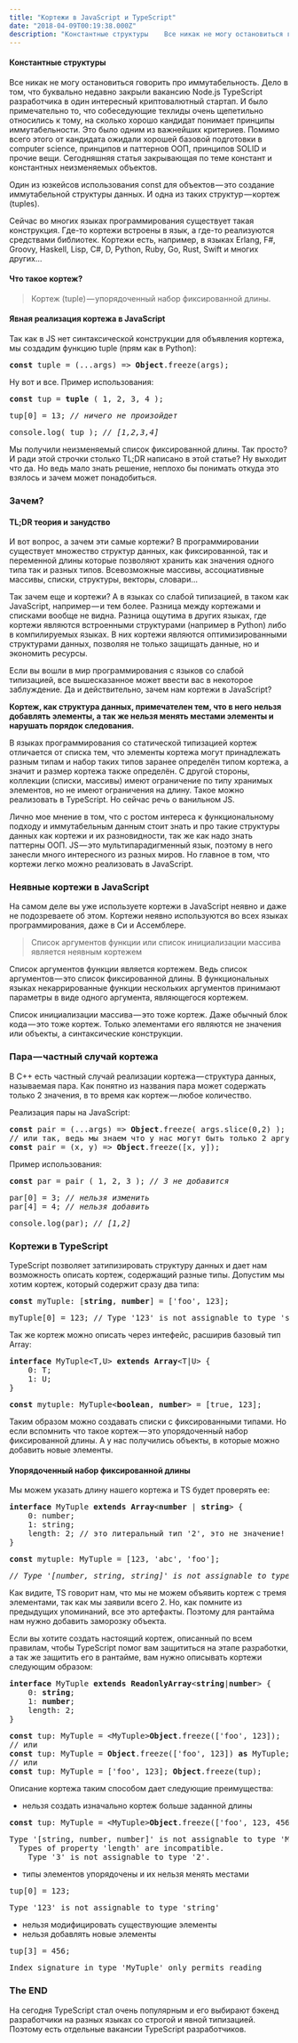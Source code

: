 ```yaml
---
title: "Кортежи в JavaScript и TypeScript"
date: "2018-04-09T00:19:38.000Z"
description: "Константные структуры    Все никак не могу остановиться говорить про иммутабельность. Дело в том, что буквально недавно закрыли "
---
```


<h4>Константные структуры</h4>

<p>Все никак не могу остановиться говорить про иммутабельность. Дело в том, что буквально недавно закрыли вакансию Node.js TypeScript разработчика в один интересный криптовалютный стартап. И было примечательно то, что собеседующие техлиды очень щепетильно относились к тому, на сколько хорошо кандидат понимает принципы иммутабельности. Это было одним из важнейших критериев. Помимо всего этого от кандидата ожидали хорошей базовой подготовки в computer science, принципов и паттернов ООП, принципов SOLID и прочие вещи. Сегодняшняя статья закрывающая по теме констант и константных неизменяемых объектов.</p>
<p>Один из юзкейсов использования const для объектов — это создание иммутабельной структуры данных. И одна из таких структур — кортеж (tuples).</p>
<p>Сейчас во многих языках программирования существует такая конструкция. Где-то кортежи встроены в язык, а где-то реализуются средствами библиотек. Кортежи есть, например, в языках Erlang, F#, Groovy, Haskell, Lisp, C#, D, Python, Ruby, Go, Rust, Swift и многих других…</p>
<h4>Что такое кортеж?</h4>
<blockquote><p>Кортеж (tuple) — упорядоченный набор фиксированной длины.</p></blockquote>
<h4>Явная реализация кортежа в JavaScript</h4>
<p>Так как в JS нет синтаксической конструкции для объявления кортежа, мы создадим функцию tuple (прям как в Python):</p>
<pre><strong>const </strong>tuple = (...args) =&gt; <strong>Object</strong>.freeze(args);</pre>
<p>Ну вот и все. Пример использования:</p>
<pre><strong>const </strong>tup = <strong>tuple </strong>( 1, 2, 3, 4 );</pre>
<pre>tup[0] = 13; <em>// ничего не произойдет</em></pre>
<pre>console.log( tup ); <em>// [1,2,3,4]</em></pre>
<p>Мы получили неизменяемый список фиксированной длины. Так просто? И ради этой строчки столько TL;DR написано в этой статье? Ну выходит что да. Но ведь мало знать решение, неплохо бы понимать откуда это взялось и зачем может понадобиться.</p>
<h3>Зачем?</h3>
<h4>TL;DR теория и занудство</h4>
<p>И вот вопрос, а зачем эти самые кортежи? В программировании существует множество структур данных, как фиксированной, так и переменной длины которые позволяют хранить как значения одного типа так и разных типов. Всевозможные массивы, ассоциативные массивы, списки, структуры, векторы, словари…</p>
<p>Так зачем еще и кортежи? А в языках со слабой типизацией, в таком как JavaScript, например — и тем более. Разница между кортежами и списками вообще не видна. Разница ощутима в других языках, где кортежи являются встроенными структурами (например в Python) либо в компилируемых языках. В них кортежи являются оптимизированными структурами данных, позволяя не только защищать данные, но и экономить ресурсы.</p>
<p>Если вы вошли в мир программирования с языков со слабой типизацией, все вышесказанное может ввести вас в некоторое заблуждение. Да и действительно, зачем нам кортежи в JavaScript?</p>
<p><strong>Кортеж, как структура данных, примечателен тем, что в него нельзя добавлять элементы, а так же нельзя менять местами элементы и нарушать порядок следования.</strong></p>
<p>В языках программирования со статической типизацией кортеж отличается от списка тем, что элементы кортежа могут принадлежать разным типам и набор таких типов заранее определён типом кортежа, а значит и размер кортежа также определён. С другой стороны, коллекции (списки, массивы) имеют ограничение по типу хранимых элементов, но не имеют ограничения на длину. Такое можно реализовать в TypeScript. Но сейчас речь о ванильном JS.</p>
<p>Лично мое мнение в том, что с ростом интереса к функциональному подходу и иммутабельным данным стоит знать и про такие структуры данных как кортежи и их разновидности, так же как надо знать паттерны ООП. JS — это мультипарадигменный язык, поэтому в него занесли много интересного из разных миров. Но главное в том, что кортежи легко можно реализовать в JavaScript.</p>
<h3>Неявные кортежи в JavaScript</h3>
<p>На самом деле вы уже используете кортежи в JavaScript неявно и даже не подозреваете об этом. Кортежи неявно используются во всех языках программирования, даже в Си и Ассемблере.</p>
<blockquote><p>Список аргументов функции или список инициализации массива является неявным кортежем</p></blockquote>
<p>Список аргументов функции является кортежем. Ведь список аргументов — это список фиксированной длины. В функциональных языках некаррированные функции нескольких аргументов принимают параметры в виде одного аргумента, являющегося кортежем.</p>
<p>Список инициализации массива — это тоже кортеж. Даже обычный блок кода — это тоже кортеж. Только элементами его являются не значения или объекты, а синтаксические конструкции.</p>
<h3>Пара — частный случай кортежа</h3>
<p>В С++ есть частный случай реализации кортежа — структура данных, называемая пара. Как понятно из названия пара может содержать только 2 значения, в то время как кортеж — любое количество.</p>
<p>Реализация пары на JavaScript:</p>
<pre><strong>const </strong>pair = (...args) =&gt; <strong>Object</strong>.freeze( args.slice(0,2) );<br>// или так, ведь мы знаем что у нас могут быть только 2 аргумента<br><strong>const</strong> pair = (x, y) =&gt; <strong>Object</strong>.freeze([x, y]);</pre>
<p>Пример использования:</p>
<pre><strong>const </strong>par = pair ( 1, 2, 3 ); <em>// 3 не добавится</em></pre>
<pre>par[0] = 3; <em>// нельзя изменить</em><br>par[4] = 4; <em>// нельзя добавить</em></pre>
<pre>console.log(par); <em>// [1,2]</em></pre>
<h3>Кортежи в TypeScript</h3>
<p>TypeScript позволяет затипизировать структуру данных и дает нам возможность описать кортеж, содержащий разные типы. Допустим мы хотим кортеж, который содержит сразу два типа:</p>
<pre><strong>const</strong> myTuple: [<strong>string</strong>, <strong>number</strong>] = ['foo', 123];</pre>
<pre>myTuple[0] = 123; // Type '123' is not assignable to type 'string'.</pre>
<p>Так же кортеж можно описать через интефейс, расширив базовый тип Array:</p>
<pre><strong>interface</strong> MyTuple&lt;T,U&gt; <strong>extends</strong> <strong>Array</strong>&lt;T|U&gt; {<br>    0: T;<br>    1: U;<br>}</pre>
<pre><strong>const</strong> mytuple: MyTuple&lt;<strong>boolean</strong>, <strong>number</strong>&gt; = [true, 123];</pre>
<p>Таким образом можно создавать списки с фиксированными типами. Но если вспомнить что такое кортеж — это упорядоченный набор фиксированной длины. А у нас получились объекты, в которые можно добавить новые элементы.</p>
<h4>Упорядоченный набор фиксированной длины</h4>
<p>Мы можем указать длину нашего кортежа и TS будет проверять ее:</p>
<pre><strong>interface</strong> MyTuple <strong>extends</strong> <strong>Array</strong>&lt;<strong>number</strong> | <strong>string</strong>&gt; {<br>    0: number;<br>    1: string;<br>    length: 2; // это литеральный тип '2', это не значение!<br>}</pre>
<pre><strong>const</strong> mytuple: MyTuple = [123, 'abc', 'foo'];</pre>
<pre><em>// Type '[number, string, string]' is not assignable to type 'Tuple'. Types of property 'length' are incompatible. Type '3' is not assignable to type '2'.</em></pre>
<p>Как видите, TS говорит нам, что мы не можем объявить кортеж с тремя элементами, так как мы заявили всего 2. Но, как помните из предыдущих упоминаний, все это артефакты. Поэтому для рантайма нам нужно добавить заморозку объекта.</p>
<p>Если вы хотите создать настоящий кортеж, описанный по всем правилам, чтобы TypeScript помог вам защититься на этапе разработки, а так же защитить его в рантайме, вам нужно описывать кортежи следующим образом:</p>
<pre><strong>interface</strong> MyTuple <strong>extends</strong> <strong>ReadonlyArray</strong>&lt;<strong>string</strong>|<strong>number</strong>&gt; {<br>    0: <strong>string</strong>;<br>    1: <strong>number</strong>;<br>    length: 2;<br>}</pre>
<pre><strong>const</strong> tup: MyTuple = &lt;MyTuple&gt;<strong>Object</strong>.freeze(['foo', 123]);<br>// или<br><strong>const</strong> tup: MyTuple = <strong>Object</strong>.freeze(['foo', 123]) <strong>as</strong> MyTuple;<br>// или<br><strong>const</strong> tup: MyTuple = ['foo', 123]; <strong>Object</strong>.freeze(tup);</pre>
<p>Описание кортежа таким способом дает следующие преимущества:</p>
<ul>
<li>нельзя создать изначально кортеж больше заданной длины</li>
</ul>
<pre><strong>const</strong> tup: MyTuple = &lt;MyTuple&gt;<strong>Object</strong>.freeze(['foo', 123, 456]);</pre>
<pre>Type '[string, number, number]' is not assignable to type 'MyTuple'.<br>  Types of property 'length' are incompatible.<br>    Type '3' is not assignable to type '2'.</pre>
<ul>
<li>типы элементов упорядочены и их нельзя менять местами</li>
</ul>
<pre>tup[0] = 123;</pre>
<pre>Type '123' is not assignable to type 'string'</pre>
<ul>
<li>нельзя модифицировать существующие элементы</li>
<li>нельзя добавлять новые элементы</li>
</ul>
<pre>tup[3] = 456;</pre>
<pre>Index signature in type 'MyTuple' only permits reading</pre>
<h3>The END</h3>
<p>На сегодня TypeScript стал очень популярным и его выбирают бэкенд разработчики на разных языках со строгой и явной типизацией. Поэтому есть отдельные вакансии TypeScript разработчиков.</p>


